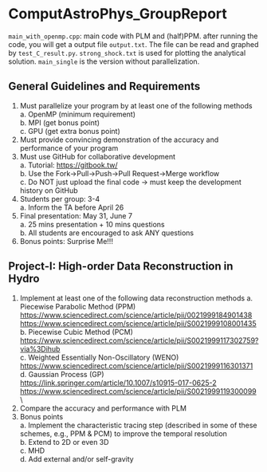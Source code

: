 # ComputAstroPhys_GroupReport
`main_with_openmp.cpp`: main code with PLM and (half)PPM. after running the code, you will get a output file `output.txt`. The file can be read and graphed by `test_C_result.py`. `strong_shock.txt` is used for plotting the analytical solution. `main_single` is the version without parallelization.

## General Guidelines and Requirements
1. Must parallelize your program by at least one of the following methods \
a. OpenMP (minimum requirement) \
b. MPI (get bonus point) \
c. GPU (get extra bonus point)
2. Must provide convincing demonstration of the accuracy and performance of your program
3. Must use GitHub for collaborative development\
a. Tutorial: https://gitbook.tw/ \
b. Use the Fork→Pull→Push→Pull Request→Merge workflow\
c. Do NOT just upload the final code → must keep the development history on GitHub
4. Students per group: 3-4\
a. Inform the TA before April 26
5. Final presentation: May 31, June 7\
a. 25 mins presentation + 10 mins questions\
b. All students are encouraged to ask ANY questions
6. Bonus points: Surprise Me!!!
## Project-I: High-order Data Reconstruction in Hydro
1. Implement at least one of the following data reconstruction methods
a. Piecewise Parabolic Method (PPM)\
https://www.sciencedirect.com/science/article/pii/0021999184901438 \
https://www.sciencedirect.com/science/article/pii/S0021999108001435 \
b. Piecewise Cubic Method (PCM)\
https://www.sciencedirect.com/science/article/pii/S0021999117302759?via%3Dihub \
c. Weighted Essentially Non-Oscillatory (WENO)\
https://www.sciencedirect.com/science/article/pii/S0021999116301371 \
d. Gaussian Process (GP)\
https://link.springer.com/article/10.1007/s10915-017-0625-2 \
https://www.sciencedirect.com/science/article/pii/S0021999119300099 \
3. Compare the accuracy and performance with PLM
4. Bonus points \
a. Implement the characteristic tracing step (described in some of these schemes, e.g., PPM & PCM) to improve the temporal resolution\
b. Extend to 2D or even 3D \
c. MHD\
d. Add external and/or self-gravity
